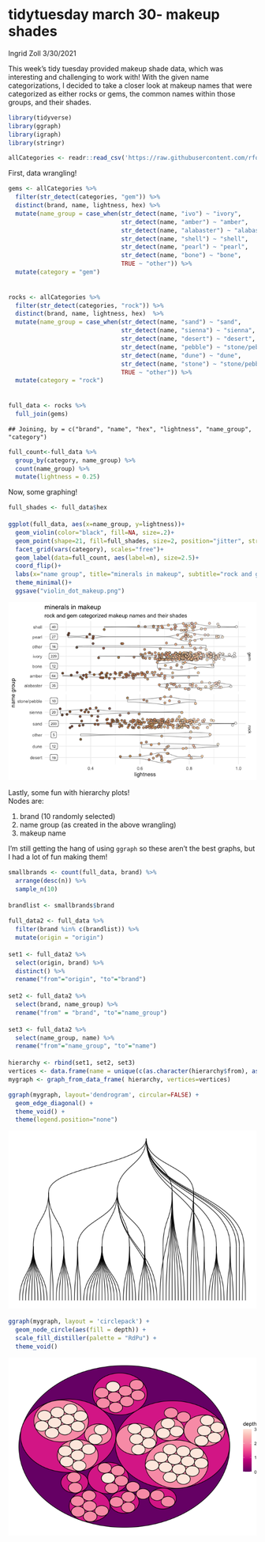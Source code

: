 tidytuesday march 30- makeup shades
================
Ingrid Zoll
3/30/2021

This week’s tidy tuesday provided makeup shade data, which was
interesting and challenging to work with! With the given name
categorizations, I decided to take a closer look at makeup names that
were categorized as either rocks or gems, the common names within those
groups, and their shades.

``` r
library(tidyverse)
library(ggraph)
library(igraph)
library(stringr)
```

``` r
allCategories <- readr::read_csv('https://raw.githubusercontent.com/rfordatascience/tidytuesday/master/data/2021/2021-03-30/allCategories.csv')
```

First, data wrangling!

``` r
gems <- allCategories %>%
  filter(str_detect(categories, "gem")) %>%
  distinct(brand, name, lightness, hex) %>%
  mutate(name_group = case_when(str_detect(name, "ivo") ~ "ivory",
                                str_detect(name, "amber") ~ "amber",
                                str_detect(name, "alabaster") ~ "alabaster",
                                str_detect(name, "shell") ~ "shell",
                                str_detect(name, "pearl") ~ "pearl",
                                str_detect(name, "bone") ~ "bone", 
                                TRUE ~ "other")) %>%
  mutate(category = "gem")


rocks <- allCategories %>%
  filter(str_detect(categories, "rock")) %>%
  distinct(brand, name, lightness, hex)  %>%
  mutate(name_group = case_when(str_detect(name, "sand") ~ "sand",
                                str_detect(name, "sienna") ~ "sienna",
                                str_detect(name, "desert") ~ "desert",
                                str_detect(name, "pebble") ~ "stone/pebble",
                                str_detect(name, "dune") ~ "dune",
                                str_detect(name, "stone") ~ "stone/pebble",
                                TRUE ~ "other")) %>%
  mutate(category = "rock")


full_data <- rocks %>%
  full_join(gems)
```

    ## Joining, by = c("brand", "name", "hex", "lightness", "name_group", "category")

``` r
full_count<-full_data %>%
  group_by(category, name_group) %>%
  count(name_group) %>%
  mutate(lightness = 0.25)
```

Now, some graphing!

``` r
full_shades <- full_data$hex

ggplot(full_data, aes(x=name_group, y=lightness))+
  geom_violin(color="black", fill=NA, size=.2)+
  geom_point(shape=21, fill=full_shades, size=2, position="jitter", stroke=.3, alpha=.9)+
  facet_grid(vars(category), scales="free")+
  geom_label(data=full_count, aes(label=n), size=2.5)+
  coord_flip()+
  labs(x="name group", title="minerals in makeup", subtitle="rock and gem categorized makeup names and their shades")+
  theme_minimal()+
  ggsave("violin_dot_makeup.png")
```

![](makeup_shades_files/figure-gfm/violin%20minerals%20chart-1.png)<!-- -->

Lastly, some fun with hierarchy plots!  
Nodes are:  
1. brand (10 randomly selected)  
2. name group (as created in the above wrangling)  
3. makeup name

I’m still getting the hang of using `ggraph` so these aren’t the best
graphs, but I had a lot of fun making them!

``` r
smallbrands <- count(full_data, brand) %>%
  arrange(desc(n)) %>%
  sample_n(10)

brandlist <- smallbrands$brand
```

``` r
full_data2 <- full_data %>%
  filter(brand %in% c(brandlist)) %>%
  mutate(origin = "origin")

set1 <- full_data2 %>%
  select(origin, brand) %>%
  distinct() %>%
  rename("from"="origin", "to"="brand")

set2 <- full_data2 %>%
  select(brand, name_group) %>%
  rename("from" = "brand", "to"="name_group")

set3 <- full_data2 %>%
  select(name_group, name) %>%
  rename("from"="name_group", "to"="name")

hierarchy <- rbind(set1, set2, set3)
vertices <- data.frame(name = unique(c(as.character(hierarchy$from), as.character(hierarchy$to))) ) 
mygraph <- graph_from_data_frame( hierarchy, vertices=vertices)
```

``` r
ggraph(mygraph, layout='dendrogram', circular=FALSE) + 
  geom_edge_diagonal() +
  theme_void() +
  theme(legend.position="none")
```

![](makeup_shades_files/figure-gfm/unnamed-chunk-4-1.png)<!-- -->

``` r
ggraph(mygraph, layout = 'circlepack') + 
  geom_node_circle(aes(fill = depth)) +
  scale_fill_distiller(palette = "RdPu") +
  theme_void()
```

![](makeup_shades_files/figure-gfm/unnamed-chunk-4-2.png)<!-- -->
